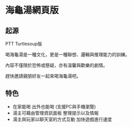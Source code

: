 # 海龜湯網頁版

起源
---
PTT Turtlesoup版

喝海龜湯是一種文化，更是一種聯想、邏輯與推理能力的訓練。

內容不僅限於恐怖或懸疑，亦有溫馨與歡樂的劇情。

趕快邀請親朋好友一起來喝海龜湯吧。


特色
---
* 在家能喝 出外也能喝 (支援PC與手機瀏覽)
* 湯主可藉由管理資訊面板 整理提示以及情報
* 湯主與玩家以聊天室的方式互動 加快遊戲進行速度
